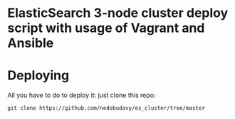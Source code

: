 # ElasticSearch 3-node cluster deploy script with usage of Vagrant and Ansible

# Deploying

All you have to do to deploy it: just clone this repo:
```
git clone https://github.com/nedobudovy/es_cluster/tree/master
```


